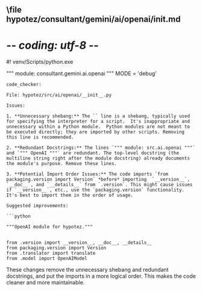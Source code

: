 ## \file hypotez/consultant/gemini/ai/openai/__init__.md
# -*- coding: utf-8 -*-
#! venv/Scripts/python.exe

""" module: consultant.gemini.ai.openai """
MODE = 'debug'
```
code_checker:

File: hypotez/src/ai/openai/__init__.py

Issues:

1. **Unnecessary shebang:** The `` line is a shebang, typically used for specifying the interpreter for a script.  It's inappropriate and unnecessary within a Python module.  Python modules are not meant to be executed directly; they are imported by other scripts. Removing this line is recommended.

2. **Redundant Docstrings:** The lines `""" module: src.ai.openai """` and `""" OpenAI """` are redundant. The top-level docstring (the multiline string right after the module docstring) already documents the module's purpose. Remove these lines.

3. **Potential Import Order Issues:** The code imports `from packaging.version import Version` *before* importing  `__version__`, `__doc__`, and `__details__` from `.version`. This might cause issues if `__version__`, etc., use the `packaging.version` functionality. It's best to import them in the order of usage.

Suggested improvements:

```python

"""OpenAI module for hypotez."""


from .version import __version__, __doc__, __details__
from packaging.version import Version
from .translator import translate
from .model import OpenAIModel
```

These changes remove the unnecessary shebang and redundant docstrings, and put the imports in a more logical order.  This makes the code cleaner and more maintainable.


```
```
